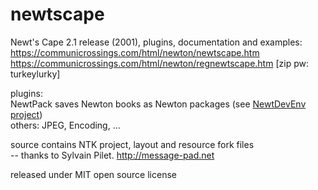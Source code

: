 # newtscape
Newt's Cape 2.1 release (2001), plugins, documentation and examples:<br/>
https://communicrossings.com/html/newton/newtscape.htm<br/>
https://communicrossings.com/html/newton/regnewtscape.htm [zip pw: turkeylurky]

plugins:<br/>
NewtPack saves Newton books as Newton packages (see <a href="/newtdevenv">NewtDevEnv project</a>)<br/>
others: JPEG, Encoding, ...

source contains NTK project, layout and resource fork files<br/>
-- thanks to Sylvain Pilet. http://message-pad.net

released under MIT open source license
